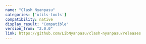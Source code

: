```yaml
---
name: "Clash Nyanpasu"
categories: ['utils-tools']
compatibility: native
display_result: "Compatible"
version_from: "2.0.0"
link: https://github.com/LibNyanpasu/clash-nyanpasu/releases
---
```

